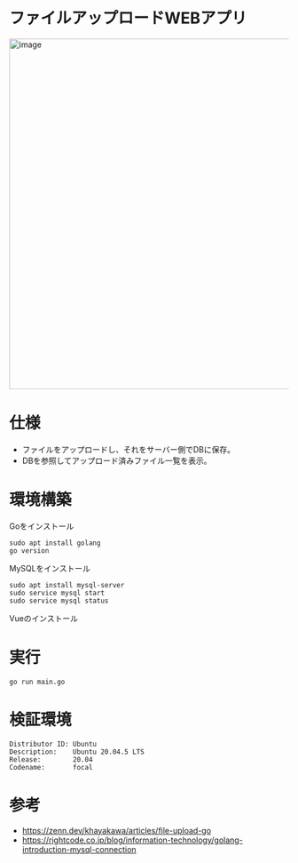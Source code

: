 # ファイルアップロードWEBアプリ
<img width="631" alt="image" src="https://user-images.githubusercontent.com/72239675/209383133-4c4008d9-71dc-4682-adec-683825b01ea4.png">

# 仕様
- ファイルをアップロードし、それをサーバー側でDBに保存。  
- DBを参照してアップロード済みファイル一覧を表示。
# 環境構築
Goをインストール
```
sudo apt install golang
go version
```
MySQLをインストール
```
sudo apt install mysql-server
sudo service mysql start
sudo service mysql status
```
Vueのインストール
# 実行
```
go run main.go
```
# 検証環境
```
Distributor ID: Ubuntu
Description:    Ubuntu 20.04.5 LTS
Release:        20.04
Codename:       focal
```
# 参考
- https://zenn.dev/khayakawa/articles/file-upload-go
- https://rightcode.co.jp/blog/information-technology/golang-introduction-mysql-connection
